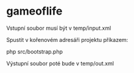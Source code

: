 # gameoflife

Vstupní soubor musí být v temp/input.xml

Spustit v kořenovém adresáři projektu příkazem:

php src/bootstrap.php

Výstupní soubor poté bude v temp/out.xml
